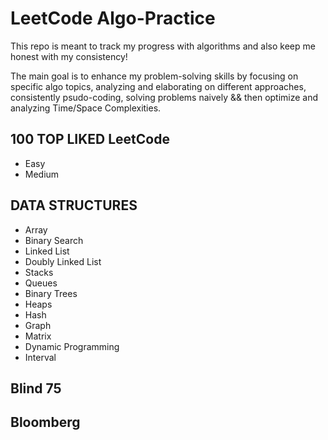 # LeetCode Algo-Practice

This repo is meant to track my progress with algorithms and also keep me honest with my consistency!

The main goal is to enhance my problem-solving skills by focusing on specific algo topics, analyzing and elaborating on different approaches, consistently psudo-coding, solving problems naively && then optimize and analyzing Time/Space Complexities.

## 100 TOP LIKED LeetCode ##
  * Easy
  * Medium

## DATA STRUCTURES ##
 * Array
 * Binary Search
 * Linked List
 * Doubly Linked List
 * Stacks
 * Queues
 * Binary Trees
 * Heaps
 * Hash 
 * Graph 
 * Matrix 
 * Dynamic Programming
 * Interval

## Blind 75 ##

## Bloomberg ##
